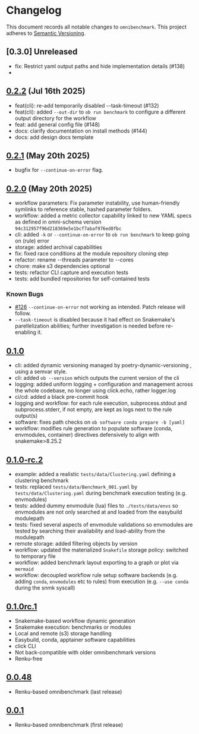 # Changelog

This document records all notable changes to `omnibenchmark`.
This project adheres to [Semantic Versioning](https://semver.org/).

## [0.3.0] Unreleased

- fix: Restrict yaml output paths and hide implementation details (#138)
-

## [0.2.2](https://github.com/omnibenchmark/omnibenchmark/releases/tag/v0.2.2) (Jul 16th 2025)

- feat(cli): re-add temporarily disabled --task-timeout (#132)
- feat(cli): added `--out-dir` to `ob run benchmark` to configure a different output directory for the workflow
- feat: add general config file (#148)
- docs: clarify documentation on install methods (#144)
- docs: add design docs template

## [0.2.1](https://github.com/omnibenchmark/omnibenchmark/releases/tag/v0.2.1) (May 20th 2025)

- bugfix for `--continue-on-error` flag.

## [0.2.0](https://github.com/omnibenchmark/omnibenchmark/releases/tag/v0.2.0) (May 20th 2025)
- workflow parameters: Fix parameter instability, use human-friendly symlinks to reference stable, hashed parameter folders.
- workflow: added a metric collector capability linked to new YAML specs as defined in omni-schema version `94c312957f96d218369e5e1bcf7abaf976ed0fbc`
- cli: added `-k` or `--continue-on-error` to `ob run benchmark` to keep going on (rule) error
- storage: added archival capabilities
- fix: fixed race conditions at the module repository cloning step
- refactor: rename --threads parameter to --cores
- chore: make s3 dependencies optional
- tests: refactor CLI capture and execution tests
- tests: add bundled repositories for self-contained tests

### Known Bugs

- [#126](https://github.com/omnibenchmark/omnibenchmark/issues/126) `--continue-on-error` not working as intended. Patch release will follow.
- `--task-timeout` is disabled because it had effect on Snakemake's parellelization abilities; further investigation is needed before re-enabling it.

## [0.1.0](https://github.com/omnibenchmark/omnibenchmark/releases/tag/v0.1.0)
- cli: added dynamic versioning managed by poetry-dynamic-versioning , using a semvar style.
- cli: added `ob --version` which outputs the current version of the cli
- logging: added uniform logging + configuration and management across the whole codebase, no longer using click.echo, rather logger.log
- ci/cd: added a black pre-commit hook
- logging and workflow: for each rule execution, subprocess.stdout and subprocess.stderr, if not empty, are kept as logs next to the rule output(s)
- software: fixes path checks on `ob software conda prepare -b [yaml]`
- workflow: modifies rule generation to populate software (conda, envmodules, container) directives defensively to align with snakemake>8.25.2


## [0.1.0-rc.2](https://github.com/omnibenchmark/omnibenchmark/releases/tag/v0.1.0-rc.2)
- example: added a realistic `tests/data/Clustering.yaml` defining a clustering benchmark 
- tests: replaced `tests/data/Benchmark_001.yaml` by `tests/data/Clustering.yaml` during benchmark execution testing (e.g. envmodules)
- tests: added dummy envmodule (lua) files to `./tests/data/envs` so envmodules are not only searched at and loaded from the easybuild modulepath
- tests: fixed several aspects of envmodule validations so envmodules are tested by searching their availability and load-ability from the modulepath
- remote storage: added filtering objects by version
- workflow: updated the materialized `Snakefile` storage policy: switched to temporary file
- workflow: added benchmark layout exporting to a graph or plot via `mermaid`
- workflow: decoupled workflow rule setup software backends (e.g. adding `conda`, `envmodules` etc to rules) from execution (e.g. `--use conda` during the snmk syscall)

## [0.1.0rc.1](https://github.com/omnibenchmark/omnibenchmark/releases/tag/v0.1.0-rc.1) 
- Snakemake-based workflow dynamic generation
- Snakemake execution: benchmarks or modules
- Local and remote (s3) storage handling
- Easybuild, conda, apptainer software capabilities
- click CLI
- Not back-compatible with older omnibenchmark versions
- Renku-free

## [0.0.48](https://pypi.org/project/omnibenchmark/0.0.48/)
- Renku-based omnibenchmark (last release)

## [0.0.1](https://pypi.org/project/omnibenchmark/0.0.1/)
- Renku-based omnibenchmark (first release)

